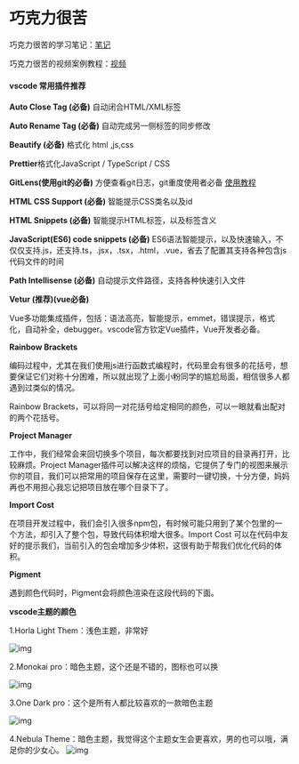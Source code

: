 # 巧克力很苦

巧克力很苦的学习笔记：[笔记](https://blog.csdn.net/qq_44607694 )

巧克力很苦的视频案例教程：[视频](https://space.bilibili.com/410669411?spm_id_from=333.33.b_62696c692d6865616465722d6d.10 )

#### vscode 常用插件推荐

**Auto Close Tag (必备)** 自动闭合HTML/XML标签



**Auto Rename Tag (必备)** 自动完成另一侧标签的同步修改



**Beautify (必备)**  格式化 html ,js,css



**Prettier**格式化JavaScript / TypeScript / CSS 



**GitLens(使用git的必备)** 方便查看git日志，git重度使用者必备 [使用教程](https://www.jianshu.com/p/a91cb8a2e55d )



**HTML CSS Support (必备)** 智能提示CSS类名以及id 



**HTML Snippets (必备)** 智能提示HTML标签，以及标签含义



**JavaScript(ES6) code snippets (必备)** ES6语法智能提示，以及快速输入，不仅仅支持.js，还支持.ts，.jsx，.tsx，.html，.vue，省去了配置其支持各种包含js代码文件的时间



**Path Intellisense (必备)** 自动提示文件路径，支持各种快速引入文件



**Vetur (推荐)(vue必备)**

Vue多功能集成插件，包括：语法高亮，智能提示，emmet，错误提示，格式化，自动补全，debugger。vscode官方钦定Vue插件，Vue开发者必备。



**Rainbow Brackets**

编码过程中，尤其在我们使用js进行函数式编程时，代码里会有很多的花括号，想要保证它们对称十分困难，所以就出现了上面小粉同学的尴尬局面，相信很多人都遇到过类似的情况。

Rainbow Brackets，可以将同一对花括号给定相同的颜色，可以一眼就看出配对的两个花括号。



 **Project Manager**

工作中，我们经常会来回切换多个项目，每次都要找到对应项目的目录再打开，比较麻烦。Project Manager插件可以解决这样的烦恼，它提供了专门的视图来展示你的项目，我们可以把常用的项目保存在这里，需要时一键切换，十分方便，妈妈再也不用担心我忘记把项目放在哪个目录下了。



**Import Cost**

在项目开发过程中，我们会引入很多npm包，有时候可能只用到了某个包里的一个方法，却引入了整个包，导致代码体积增大很多。Import Cost 可以在代码中友好的提示我们，当前引入的包会增加多少体积，这很有助于帮我们优化代码的体积。



 **Pigment**    

遇到颜色代码时，Pigment会将颜色渲染在这段代码的下面。

 **vscode主题的颜色**

1.Horla Light Them：浅色主题，非常好 

![img](https://img-blog.csdnimg.cn/20190312232732787.png?x-oss-process=image/watermark,type_ZmFuZ3poZW5naGVpdGk,shadow_10,text_aHR0cHM6Ly9ibG9nLmNzZG4ubmV0L1VGT2Z1Y2s=,size_16,color_FFFFFF,t_70)

2.Monokai pro：暗色主题，这个还是不错的，图标也可以换 

![img](https://img-blog.csdnimg.cn/20190312233246846.png?x-oss-process=image/watermark,type_ZmFuZ3poZW5naGVpdGk,shadow_10,text_aHR0cHM6Ly9ibG9nLmNzZG4ubmV0L1VGT2Z1Y2s=,size_16,color_FFFFFF,t_70)

3.One Dark pro：这个是所有人都比较喜欢的一款暗色主题 

![img](https://img-blog.csdnimg.cn/20190312233533318.png?x-oss-process=image/watermark,type_ZmFuZ3poZW5naGVpdGk,shadow_10,text_aHR0cHM6Ly9ibG9nLmNzZG4ubmV0L1VGT2Z1Y2s=,size_16,color_FFFFFF,t_70)

4.Nebula Theme：暗色主题，我觉得这个主题女生会更喜欢，男的也可以哦，满足你的少女心。 ![img](https://img-blog.csdnimg.cn/20190312233904978.png?x-oss-process=image/watermark,type_ZmFuZ3poZW5naGVpdGk,shadow_10,text_aHR0cHM6Ly9ibG9nLmNzZG4ubmV0L1VGT2Z1Y2s=,size_16,color_FFFFFF,t_70)

